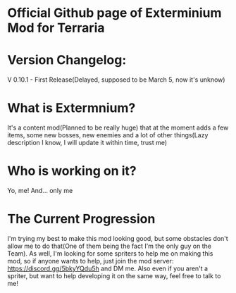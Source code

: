 # Official Github page of Exterminium Mod for Terraria

# Version Changelog:
V 0.10.1 - First Release(Delayed, supposed to be March 5, now it's unknow)

# What is Extermnium?
It's a content mod(Planned to be really huge) that at the moment adds a few items, some new bosses, new enemies and a lot of other things(Lazy description I know, I will update it within time, trust me)

# Who is working on it?
Yo, me! And... only me

# The Current Progression
I'm trying my best to make this mod looking good, but some obstacles don't allow me to do that(One of them being the fact I'm the only guy on the Team). As well, I'm looking for some spriters to help me on making this mod, so if anyone wants to help, just join the mod server: https://discord.gg/5bkyYQdu5h and DM me. Also even if you aren't a spriter, but want to help developing it on the same way, feel free to talk to me!


